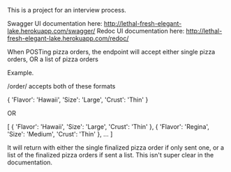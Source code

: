 This is a project for an interview process.

Swagger UI documentation here: http://lethal-fresh-elegant-lake.herokuapp.com/swagger/
Redoc UI documentation here: http://lethal-fresh-elegant-lake.herokuapp.com/redoc/

When POSTing pizza orders, the endpoint will accept either single pizza orders, OR a list of pizza orders

Example.

/order/ accepts both of these formats

{
    'Flavor': 'Hawaii',
    'Size': 'Large',
    'Crust': 'Thin'
}

OR

[
    {
        'Flavor': 'Hawaii',
        'Size': 'Large',
        'Crust': 'Thin'
    },
    {
        'Flavor': 'Regina',
        'Size': 'Medium',
        'Crust': 'Thin'
    },
    ...
]

It will return with either the single finalized pizza order if only sent one, or a list of the 
finalized pizza orders if sent a list. This isn't super clear in the documentation.